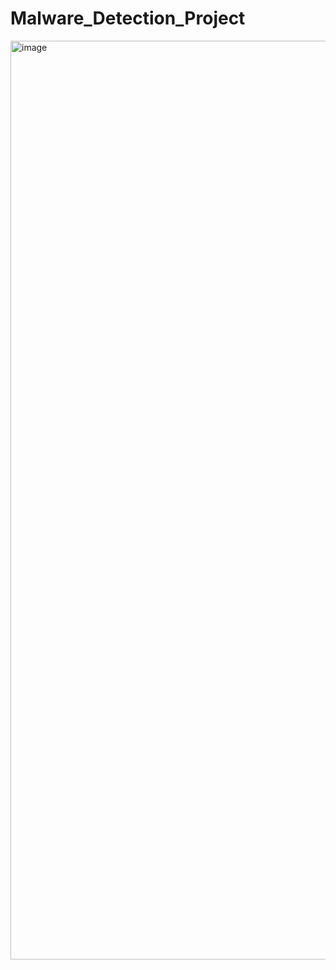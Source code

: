 # Malware_Detection_Project

<img width="1470" alt="image" src="https://github.com/PranavGhosh19/Malware_Detection_Project/assets/112719362/3f8f0223-6759-4299-ac14-6a71afcd26fa">
